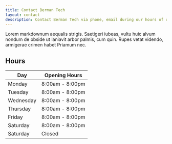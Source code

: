 ```yaml
---
title: Contact Berman Tech
layout: contact
description: Contact Berman Tech via phone, email during our hours of operation.
---
```


Lorem markdownum aequalis strigis. Saetigeri iubeas, vultu huic alvum nondum de obside ut laniavit arbor palmis, cum quin. Rupes vetat videndo, armigerae crimen habet Priamum nec.

## Hours
| Day       | Opening Hours   |
| --------- | --------------- |
| Monday    | 8:00am - 8:00pm |
| Tuesday   | 8:00am - 8:00pm |
| Wednesday | 8:00am - 8:00pm |
| Thursday  | 8:00am - 8:00pm |
| Friday    | 8:00am - 8:00pm |
| Saturday  | 8:00am - 8:00pm |
| Saturday  | Closed          |
